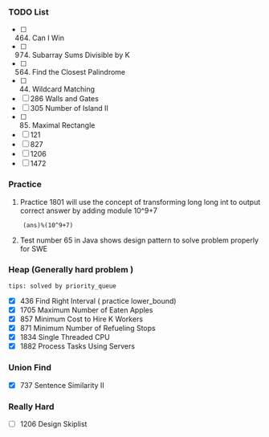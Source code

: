 ### TODO List
- [ ] 464. Can I Win
- [ ] 974. Subarray Sums Divisible by K
- [ ] 564. Find the Closest Palindrome
- [ ] 44. Wildcard Matching
- [ ] 286 Walls and Gates
- [ ] 305 Number of Island II
- [ ] 85. Maximal Rectangle
- [ ] 121
- [ ] 827
- [ ] 1206
- [ ] 1472

### Practice

1. Practice 1801 will use the concept of transforming long long int to output correct answer by adding module 10^9+7    
```
    (ans)%(10^9+7)
```
2. Test number 65 in Java shows design pattern to solve problem properly for SWE


### Heap (Generally hard problem )
`tips: solved by priority_queue`   
- [x] 436 Find Right Interval ( practice lower_bound)
- [x] 1705 Maximum Number of Eaten Apples
- [x] 857 Minimum Cost to Hire K Workers
- [x] 871 Minimum Number of Refueling Stops
- [x] 1834 Single Threaded CPU
- [x] 1882 Process Tasks Using Servers

### Union Find
- [x] 737 Sentence Similarity II

### Really Hard
- [ ] 1206 Design Skiplist